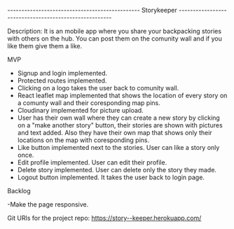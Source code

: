 ----------------------------------------------- Storykeeper ------------------------------------------------------

Description:
It is an mobile app where you share your backpacking stories with others on the hub. 
You can post them on the comunity wall and if you like them give them a like.




MVP
- Signup and login implemented.
- Protected routes implemented.
- Clicking on a logo takes the user back to comunity wall.
- React leaflet map implemented that shows the location of every story on a comunty wall and their coresponding map pins. 
- Cloudinary implemented for picture upload.
- User has their own wall where they can create a new story by clicking on a "make another story" button,
  their stories are shown with pictures and text added. Also they have their own map that shows only their locations on the map with coresponding pins.
- Like button implemented next to the stories. User can like a story only once. 
- Edit profile implemented. User can edit their profile.
- Delete story implemented. User can delete only the story they made.
- Logout button implemented. It takes the user back to login page.



Backlog

-Make the page responsive. 


Git URls for the project repo: https://story--keeper.herokuapp.com/
